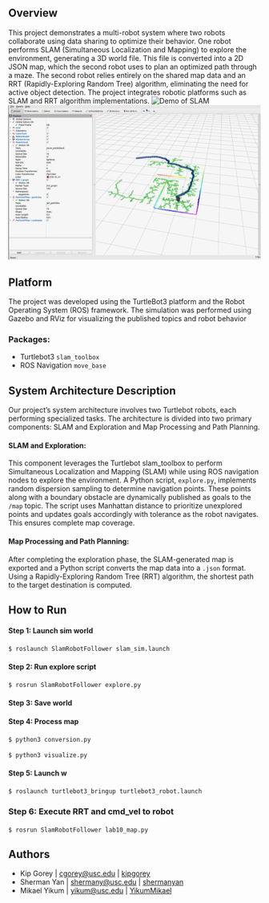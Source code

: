 ## Overview
This project demonstrates a multi-robot system where two robots collaborate using data sharing to optimize their behavior. One robot performs SLAM (Simultaneous Localization and Mapping) to explore the environment, generating a 3D world file. This file is converted into a 2D JSON map, which the second robot uses to plan an optimized path through a maze. The second robot relies entirely on the shared map data and an RRT (Rapidly-Exploring Random Tree) algorithm, eliminating the need for active object detection. The project integrates robotic platforms such as SLAM and RRT algorithm implementations.
![Demo of SLAM](example/example.gif)
![RRT example](example/rrt.jpeg)


## Platform
The project was developed using the TurtleBot3 platform and the Robot Operating System (ROS) framework. The simulation was performed using Gazebo and RViz for visualizing the published topics and robot behavior

### Packages:

- Turtlebot3 ```slam_toolbox``` 
- ROS Navigation ```move_base```

## System Architecture Description
Our project’s system architecture involves two Turtlebot robots, each performing specialized tasks. The architecture is divided into two primary components: SLAM and Exploration and Map Processing and Path Planning.
#### SLAM and Exploration:
This component leverages the Turtlebot slam_toolbox to perform Simultaneous Localization and Mapping (SLAM) while using ROS navigation nodes to explore the environment.
A Python script, ```explore.py```, implements random dispersion sampling to determine navigation points. These points along with a boundary obstacle are dynamically published as goals to the ```/map``` topic. The script uses Manhattan distance to prioritize unexplored points and updates goals accordingly with tolerance as the robot navigates. This ensures complete map coverage.
#### Map Processing and Path Planning:
After completing the exploration phase, the SLAM-generated map is exported and a Python script converts the map data into a ```.json``` format. Using a Rapidly-Exploring Random Tree (RRT) algorithm, the shortest path to the target destination is computed.


## How to Run
#### Step 1: Launch sim world 
```$ roslaunch SlamRobotFollower slam_sim.launch```

#### Step 2: Run explore script
```$ rosrun SlamRobotFollower explore.py ```

#### Step 3: Save world

#### Step 4: Process map
```$ python3 conversion.py```


```$ python3 visualize.py```

#### Step 5: Launch w
```$ roslaunch turtlebot3_bringup turtlebot3_robot.launch ```

### Step 6: Execute RRT and cmd_vel to robot
```$ rosrun SlamRobotFollower lab10_map.py```


## Authors
* Kip Gorey | [cgorey@usc.edu](mailto:cgorey@usc.edu) | [kipgorey](https://github.com/kipgorey)
* Sherman Yan | [shermany@usc.edu](mailto:shermany@usc.edu) | [shermanyan](https://github.com/shermanyan)
* Mikael Yikum | [yikum@usc.edu](mailto:yikum@usc.edu) | [YikumMikael](https://github.com/YikumMikael)





